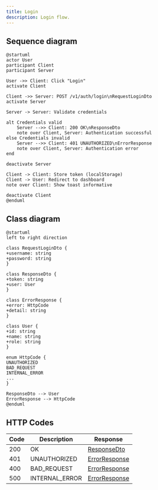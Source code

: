 ```yaml
---
title: Login
description: Login flow.
---
```


## Sequence diagram

```plantuml
@startuml
actor User
participant Client
participant Server

User ->> Client: Click "Login"
activate Client

Client ->> Server: POST /v1/auth/login\nRequestLoginDto
activate Server

Server -> Server: Validate credentials

alt Credentials valid
    Server -->> Client: 200 OK\nResponseDto
    note over Client, Server: Authentication successful
else Credentials invalid
    Server -->> Client: 401 UNAUTHORIZED\nErrorResponse
    note over Client, Server: Authentication error
end

deactivate Server

Client -> Client: Store token (localStorage)
Client -> User: Redirect to dashboard
note over Client: Show toast informative

deactivate Client
@enduml
```

## Class diagram

```plantuml
@startuml
left to right direction

class RequestLoginDto {
+username: string
+password: string
}

class ResponseDto {
+token: string
+user: User
}

class ErrorResponse {
+error: HttpCode
+detail: string
}

class User {
+id: string
+name: string
+role: string
}

enum HttpCode {
UNAUTHORIZED
BAD_REQUEST
INTERNAL_ERROR
...
}

ResponseDto --> User
ErrorResponse --> HttpCode
@enduml
```

## HTTP Codes

| Code | Description    | Response                                   |
| ---- | -------------- | ------------------------------------------ |
| 200  | OK             | [ResponseDto](/interfaces/responsedto)     |
| 401  | UNAUTHORIZED   | [ErrorResponse](/interfaces/errorresponse) |
| 400  | BAD_REQUEST    | [ErrorResponse](/interfaces/errorresponse) |
| 500  | INTERNAL_ERROR | [ErrorResponse](/interfaces/errorresponse) |
